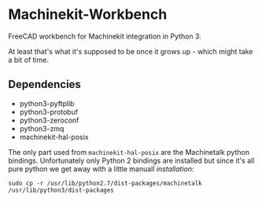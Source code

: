 # Machinekit-Workbench
FreeCAD workbench for Machinekit integration in Python 3.

At least that's what it's supposed to be once it grows up - which might take a bit of time.

## Dependencies
* python3-pyftplib
* python3-protobuf
* python3-zeroconf
* python3-zmq
* machinekit-hal-posix

The only part used from `machinekit-hal-posix` are the Machinetalk python bindings. Unfortunately only
Python 2 bindings are installed but since it's all pure python we get away with a little manuall _installation_:

```
sudo cp -r /usr/lib/python2.7/dist-packages/machinetalk /usr/lib/python3/dist-packages
```

